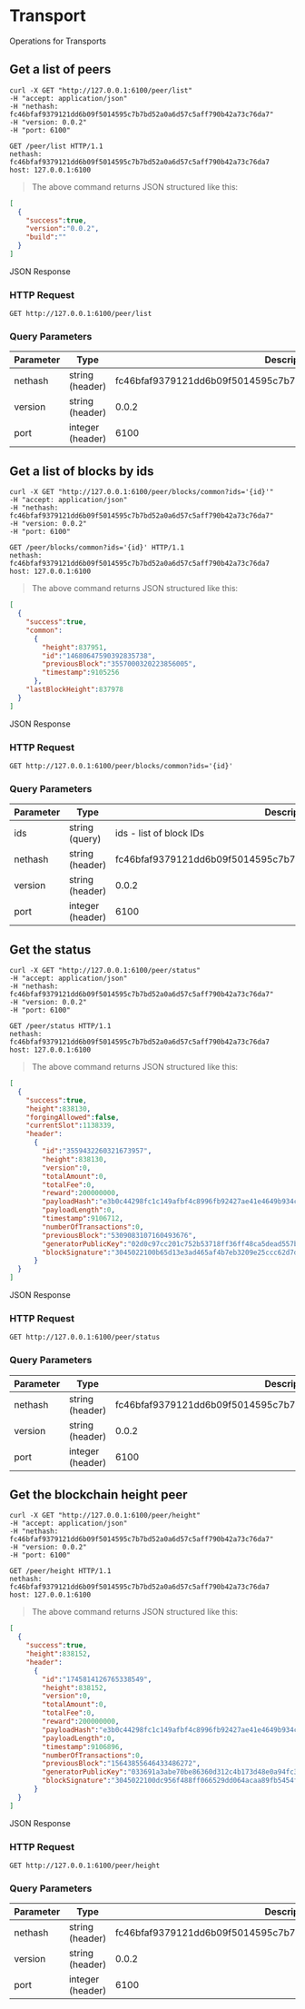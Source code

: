 # Transport

Operations for Transports

## Get a list of peers

```shell
curl -X GET "http://127.0.0.1:6100/peer/list" 
-H "accept: application/json" 
-H "nethash: fc46bfaf9379121dd6b09f5014595c7b7bd52a0a6d57c5aff790b42a73c76da7" 
-H "version: 0.0.2" 
-H "port: 6100"
```

```http
GET /peer/list HTTP/1.1
nethash: fc46bfaf9379121dd6b09f5014595c7b7bd52a0a6d57c5aff790b42a73c76da7
host: 127.0.0.1:6100
```

> The above command returns JSON structured like this:

```json
[
  {
    "success":true,
    "version":"0.0.2",
    "build":""
  }
]
```

JSON Response

### HTTP Request

`GET http://127.0.0.1:6100/peer/list`

### Query Parameters

Parameter | Type | Description
--------- | ------- | -----------
nethash | string<br>(header) | fc46bfaf9379121dd6b09f5014595c7b7bd52a0a6d57c5aff790b42a73c76da7
version | string<br>(header) | 0.0.2
port | integer<br>(header) | 6100

## Get a list of blocks by ids

```shell
curl -X GET "http://127.0.0.1:6100/peer/blocks/common?ids='{id}'" 
-H "accept: application/json" 
-H "nethash: fc46bfaf9379121dd6b09f5014595c7b7bd52a0a6d57c5aff790b42a73c76da7" 
-H "version: 0.0.2" 
-H "port: 6100"
```

```http
GET /peer/blocks/common?ids='{id}' HTTP/1.1
nethash: fc46bfaf9379121dd6b09f5014595c7b7bd52a0a6d57c5aff790b42a73c76da7
host: 127.0.0.1:6100
```

> The above command returns JSON structured like this:

```json
[
  {
    "success":true,
    "common":
      {
        "height":837951,
        "id":"14680647590392835738",
        "previousBlock":"3557000320223856005",
        "timestamp":9105256
      },
    "lastBlockHeight":837978
  }
]
```

JSON Response

### HTTP Request

`GET http://127.0.0.1:6100/peer/blocks/common?ids='{id}'`

### Query Parameters

Parameter | Type | Description
--------- | ------- | -----------
ids | string<br>(query) | ids - list of block IDs
nethash | string<br>(header) | fc46bfaf9379121dd6b09f5014595c7b7bd52a0a6d57c5aff790b42a73c76da7
version | string<br>(header) | 0.0.2
port | integer<br>(header) | 6100

## Get the status

```shell
curl -X GET "http://127.0.0.1:6100/peer/status" 
-H "accept: application/json" 
-H "nethash: fc46bfaf9379121dd6b09f5014595c7b7bd52a0a6d57c5aff790b42a73c76da7" 
-H "version: 0.0.2" 
-H "port: 6100"
```

```http
GET /peer/status HTTP/1.1
nethash: fc46bfaf9379121dd6b09f5014595c7b7bd52a0a6d57c5aff790b42a73c76da7
host: 127.0.0.1:6100
```

> The above command returns JSON structured like this:

```json
[
  {
    "success":true,
    "height":838130,
    "forgingAllowed":false,
    "currentSlot":1138339,
    "header":
      {
        "id":"3559432260321673957",
        "height":838130,
        "version":0,
        "totalAmount":0,
        "totalFee":0,
        "reward":200000000,
        "payloadHash":"e3b0c44298fc1c149afbf4c8996fb92427ae41e4649b934ca495991b7852b855",
        "payloadLength":0,
        "timestamp":9106712,
        "numberOfTransactions":0,
        "previousBlock":"5309083107160493676",
        "generatorPublicKey":"02d0c97cc201c752b53718ff36ff48ca5dead557bc1c47335476e71a0143263789",
        "blockSignature":"3045022100b65d13e3ad465af4b7eb3209e25ccc62d7df74f2f1ea50b97ec973e8981f074402203d1af020a5cf744fdb41f2472ef30ebfaf5c0367adcc994db92895a9f272e14a"
      }
  }
]
```

JSON Response

### HTTP Request

`GET http://127.0.0.1:6100/peer/status`

### Query Parameters

Parameter | Type | Description
--------- | ------- | -----------
nethash | string<br>(header) | fc46bfaf9379121dd6b09f5014595c7b7bd52a0a6d57c5aff790b42a73c76da7
version | string<br>(header) | 0.0.2
port | integer<br>(header) | 6100

## Get the blockchain height peer

```shell
curl -X GET "http://127.0.0.1:6100/peer/height" 
-H "accept: application/json" 
-H "nethash: fc46bfaf9379121dd6b09f5014595c7b7bd52a0a6d57c5aff790b42a73c76da7" 
-H "version: 0.0.2" 
-H "port: 6100"
```

```http
GET /peer/height HTTP/1.1
nethash: fc46bfaf9379121dd6b09f5014595c7b7bd52a0a6d57c5aff790b42a73c76da7
host: 127.0.0.1:6100
```

> The above command returns JSON structured like this:

```json
[
  {
    "success":true,
    "height":838152,
    "header":
      {
        "id":"1745814126765338549",
        "height":838152,
        "version":0,
        "totalAmount":0,
        "totalFee":0,
        "reward":200000000,
        "payloadHash":"e3b0c44298fc1c149afbf4c8996fb92427ae41e4649b934ca495991b7852b855",
        "payloadLength":0,
        "timestamp":9106896,
        "numberOfTransactions":0,
        "previousBlock":"15643855646433486272",
        "generatorPublicKey":"033691a3abe70be86360d312c4b173d48e0a94fc34c10517e95dae711549533755",
        "blockSignature":"3045022100dc956f488ff066529dd064acaa89fb5454ffa08bc92ebd24744780cc69581d9d02204444c98c1368e0c2ae765a126ed27068bbe4b09026d61e22b25054e98fd98b05"
      }
  }
]
```

JSON Response

### HTTP Request

`GET http://127.0.0.1:6100/peer/height`

### Query Parameters

Parameter | Type | Description
--------- | ------- | -----------
nethash | string<br>(header) | fc46bfaf9379121dd6b09f5014595c7b7bd52a0a6d57c5aff790b42a73c76da7
version | string<br>(header) | 0.0.2
port | integer<br>(header) | 6100
